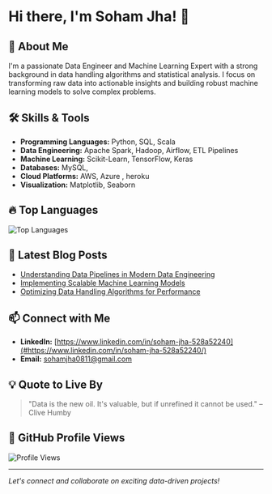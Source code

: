 # Hi there, I'm Soham Jha! 👋

## 🚀 About Me

I'm a passionate Data Engineer and Machine Learning Expert with a strong background in data handling algorithms and statistical analysis. I focus on transforming raw data into actionable insights and building robust machine learning models to solve complex problems.

## 🛠️ Skills & Tools

- **Programming Languages:** Python, SQL, Scala
- **Data Engineering:** Apache Spark, Hadoop, Airflow, ETL Pipelines
- **Machine Learning:** Scikit-Learn, TensorFlow, Keras
- **Databases:** MySQL,
- **Cloud Platforms:** AWS, Azure , heroku
- **Visualization:** Matplotlib, Seaborn

## 🔥 Top Languages

![Top Languages](https://github-readme-stats.vercel.app/api/top-langs/?username=om-08&layout=compact&theme=radical)

## 📝 Latest Blog Posts

- [Understanding Data Pipelines in Modern Data Engineering](#)
- [Implementing Scalable Machine Learning Models](#)
- [Optimizing Data Handling Algorithms for Performance](#)

## 📫 Connect with Me

- **LinkedIn:** [https://www.linkedin.com/in/soham-jha-528a52240](#https://www.linkedin.com/in/soham-jha-528a52240/)
- **Email:** [sohamjha0811@gmail.com](mailto:sohamjha0811@gmail.com)

## 💡 Quote to Live By

> "Data is the new oil. It's valuable, but if unrefined it cannot be used." – Clive Humby


## 🎨 GitHub Profile Views

![Profile Views](https://komarev.com/ghpvc/?username=om-08&color=blue)

---

*Let's connect and collaborate on exciting data-driven projects!*
